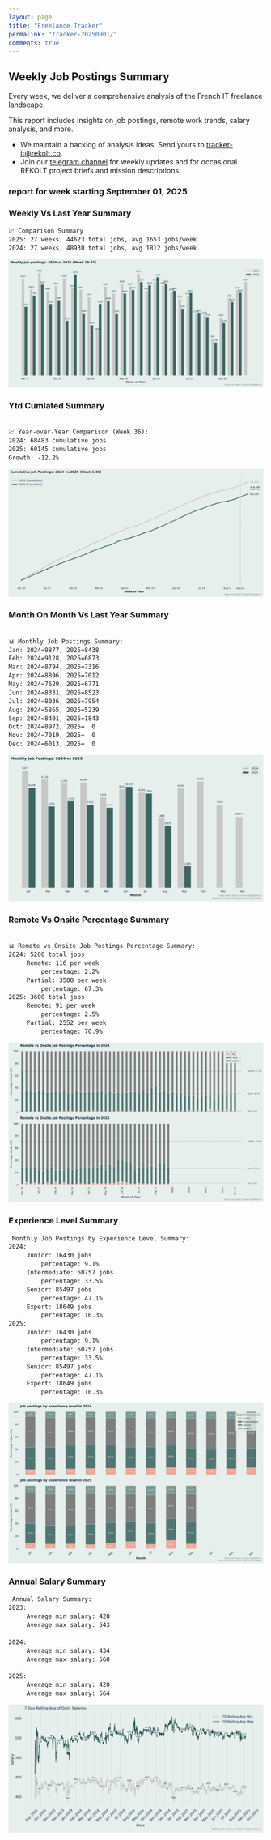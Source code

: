 ```yaml
---
layout: page
title: "Freelance Tracker"
permalink: "tracker-20250901/"
comments: true
---
```

## Weekly Job Postings Summary

Every week, we deliver a comprehensive analysis of the French IT freelance landscape.

This report includes insights on job postings, remote work trends, salary analysis, and more.
* We maintain a backlog of analysis ideas. Send yours to tracker-it@rekolt.co.
* Join our [telegram channel](https://t.me/+3y9PJaF335UxYTg0) for weekly updates and for occasional REKOLT project briefs and mission descriptions.

### report for week starting September 01, 2025



### Weekly Vs Last Year Summary

```markdown
📈 Comparison Summary
2025: 27 weeks, 44623 total jobs, avg 1653 jobs/week
2024: 27 weeks, 48930 total jobs, avg 1812 jobs/week

```

![Weekly Vs Last Year Chart](figs/20250901_weekly_job_postings_comparison.png)

### Ytd Cumlated Summary

```markdown

📈 Year-over-Year Comparison (Week 36):
2024: 68483 cumulative jobs
2025: 60145 cumulative jobs
Growth: -12.2%

```

![Ytd Cumlated Chart](figs/20250901_cumulative_job_postings_comparison.png)

### Month On Month Vs Last Year Summary

```markdown

📊 Monthly Job Postings Summary:
Jan: 2024=9877, 2025=8438
Feb: 2024=9128, 2025=6873
Mar: 2024=8794, 2025=7316
Apr: 2024=8896, 2025=7012
May: 2024=7629, 2025=6771
Jun: 2024=8331, 2025=8523
Jul: 2024=8036, 2025=7954
Aug: 2024=5865, 2025=5239
Sep: 2024=8401, 2025=1843
Oct: 2024=8972, 2025=  0
Nov: 2024=7019, 2025=  0
Dec: 2024=6013, 2025=  0

```

![Month On Month Vs Last Year Chart](figs/20250901_monthly_job_postings_comparison.png)

### Remote Vs Onsite Percentage Summary

```markdown

📊 Remote vs Onsite Job Postings Percentage Summary:
2024: 5200 total jobs
	 Remote: 116 per week
		 percentage: 2.2%
	 Partial: 3500 per week
		 percentage: 67.3%
2025: 3600 total jobs
	 Remote: 91 per week
		 percentage: 2.5%
	 Partial: 2552 per week
		 percentage: 70.9%

```

![Remote Vs Onsite Percentage Chart](figs/20250901_remote_vs_onsite_percentage_comparison.png)

### Experience Level Summary

```markdown
 Monthly Job Postings by Experience Level Summary:
2024:
	 Junior: 16430 jobs
		 percentage: 9.1%
	 Intermediate: 60757 jobs
		 percentage: 33.5%
	 Senior: 85497 jobs
		 percentage: 47.1%
	 Expert: 18649 jobs
		 percentage: 10.3%
2025:
	 Junior: 16430 jobs
		 percentage: 9.1%
	 Intermediate: 60757 jobs
		 percentage: 33.5%
	 Senior: 85497 jobs
		 percentage: 47.1%
	 Expert: 18649 jobs
		 percentage: 10.3%

```

![Experience Level Monthly Chart](figs/20250901_experience_level_monthly_comparison.png)

### Annual Salary Summary

```markdown
 Annual Salary Summary:
2023:
	 Average min salary: 428 
	 Average max salary: 543 

2024:
	 Average min salary: 434 
	 Average max salary: 560 

2025:
	 Average min salary: 420 
	 Average max salary: 564 

```

![Annual Salary Chart](figs/20250901_salary_analysis_rolling_avg.png)

